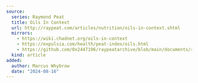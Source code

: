 ```yaml
---
source:
  series: Raymond Peat
  title: Oils In Context
  url: http://raypeat.com/articles/nutrition/oils-in-context.shtml
  mirrors:
    - https://wiki.chadnet.org/oils-in-context
    - https://expulsia.com/health/peat-index/oils.html
    - https://github.com/0x2447196/raypeatarchive/blob/main/documents/raypeat.com/oils-in-context.md
  kind: article 
added:
  author: Marcus Whybrow
  date: "2024-08-16"
---
```

